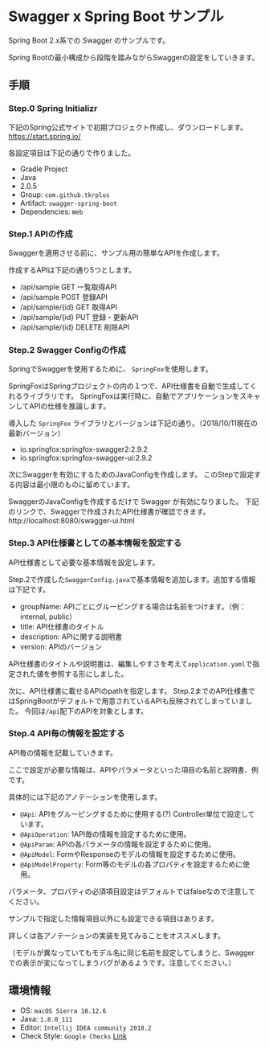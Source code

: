 # Swagger x Spring Boot サンプル

Spring Boot 2.x系での Swagger のサンプルです。

Spring Bootの最小構成から段階を踏みながらSwaggerの設定をしていきます。

## 手順

### Step.0 Spring Initializr

下記のSpring公式サイトで初期プロジェクト作成し、ダウンロードします。
https://start.spring.io/

各設定項目は下記の通りで作りました。

- Gradle Project
- Java
- 2.0.5
- Group: `com.github.tkrplus`
- Artifact: `swagger-spring-boot`
- Dependencies: `Web`

### Step.1 APIの作成

Swaggerを適用させる前に、サンプル用の簡単なAPIを作成します。

作成するAPIは下記の通り5つとします。

- /api/sample GET 一覧取得API
- /api/sample POST 登録API
- /api/sample/{id} GET 取得API
- /api/sample/{id} PUT 登録・更新API
- /api/sample/{id} DELETE 削除API

### Step.2 Swagger Configの作成

SpringでSwaggerを使用するために、 `SpringFox`を使用します。

SpringFoxはSpringプロジェクトの内の１つで、API仕様書を自動で生成してくれるライブラリです。
SpringFoxは実行時に、自動でアプリケーションをスキャンしてAPIの仕様を推論します。

導入した `SpringFox` ライブラリとバージョンは下記の通り。（2018/10/11現在の最新バージョン）

- io.springfox:springfox-swagger2:2.9.2
- io.springfox:springfox-swagger-ui:2.9.2

次にSwaggerを有効にするためのJavaConfigを作成します。
このStepで設定する内容は最小限のものに留めています。

SwaggerのJavaConfigを作成するだけで Swagger が有効になりました。
下記のリンクで、Swaggerで作成されたAPI仕様書が確認できます。
http://localhost:8080/swagger-ui.html

### Step.3 API仕様書としての基本情報を設定する

API仕様書として必要な基本情報を設定します。

Step.2で作成した`SwaggerConfig.java`で基本情報を追加します。追加する情報は下記です。

- groupName: APIごとにグルーピングする場合は名前をつけます。（例：internal, public）
- title: API仕様書のタイトル
- description: APIに関する説明書
- version: APIのバージョン

API仕様書のタイトルや説明書は、編集しやすさを考えて`application.yaml`で指定された値を参照する形にしました。

次に、API仕様書に載せるAPIのpathを指定します。
Step.2までのAPI仕様書ではSpringBootがデフォルトで用意されているAPIも反映されてしまっていました。
今回は`/api`配下のAPIを対象とします。

### Step.4 API毎の情報を設定する

API毎の情報を記載していきます。

ここで設定が必要な情報は、APIやパラメータといった項目の名前と説明書、例です。

具体的には下記のアノテーションを使用します。

- `@Api`: APIをグルーピングするために使用する(?) Controller単位で設定しています。
- `@ApiOperation`: 1API毎の情報を設定するために使用。
- `@ApiParam`: APIの各パラメータの情報を設定するために使用。
- `@ApiModel`: FormやResponseのモデルの情報を設定するために使用。
- `@ApiModelProperty`: Form等のモデルの各プロパティを設定するために使用。

パラメータ、プロパティの必須項目設定はデフォルトではfalseなので注意してください。

サンプルで指定した情報項目以外にも設定できる項目はあります。

詳しくは各アノテーションの実装を見てみることをオススメします。

（モデルが異なっていてもモデル名に同じ名前を設定してしまうと、Swaggerでの表示が変になってしまうバグがあるようです。注意してください。）

## 環境情報

- OS: `macOS Sierra 10.12.6`
- Java: `1.8.0_111`
- Editor: `Intellij IDEA community 2018.2`
- Check Style: `Google Checks` [Link](https://github.com/checkstyle/checkstyle/blob/master/src/main/resources/google_checks.xml)
